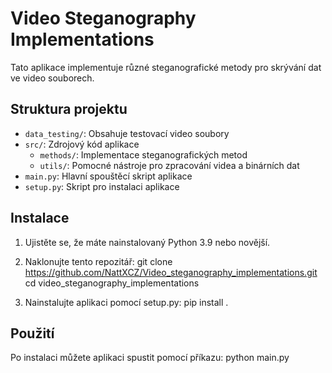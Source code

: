 # Video Steganography Implementations

Tato aplikace implementuje různé steganografické metody pro skrývání dat ve video souborech.

## Struktura projektu

- `data_testing/`: Obsahuje testovací video soubory
- `src/`: Zdrojový kód aplikace
  - `methods/`: Implementace steganografických metod
  - `utils/`: Pomocné nástroje pro zpracování videa a binárních dat
- `main.py`: Hlavní spouštěcí skript aplikace
- `setup.py`: Skript pro instalaci aplikace

## Instalace

1. Ujistěte se, že máte nainstalovaný Python 3.9 nebo novější.

2. Naklonujte tento repozitář:
git clone https://github.com/NattXCZ/Video_steganography_implementations.git
cd video_steganography_implementations

3. Nainstalujte aplikaci pomocí setup.py:
pip install .

## Použití

Po instalaci můžete aplikaci spustit pomocí příkazu:
python main.py